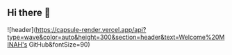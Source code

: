 ## Hi there 👋
![header](https://capsule-render.vercel.app/api?type=wave&color=auto&height=300&section=header&text=Welcome%20MINAH's GitHub&fontSize=90)
<!--
**minkongkang/minkongkang** is a ✨ _special_ ✨ repository because its `README.md` (this file) appears on your GitHub profile.

Here are some ideas to get you started:

- 🔭 I’m currently working on ...
- 🌱 I’m currently learning ...
- 👯 I’m looking to collaborate on ...
- 🤔 I’m looking for help with ...
- 💬 Ask me about ...
- 📫 How to reach me: ...
- 😄 Pronouns: ...
- ⚡ Fun fact: ...
-->
